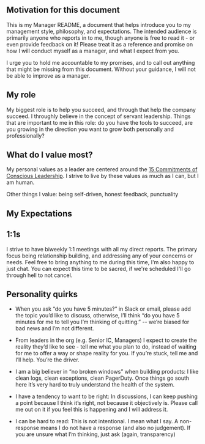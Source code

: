## Motivation for this document
This is my Manager README, a document that helps introduce you to my management style, philosophy, and expectations. The intended audience is primarily anyone who reports in to me, though anyone is free to read it - or even provide feedback on it! Please treat it as a reference and promise on how I will conduct myself as a manager, and what I expect from you.

I urge you to hold me accountable to my promises, and to call out anything that might be missing from this document. Without your guidance, I will not be able to improve as a manager.

## My role
My biggest role is to help you succeed, and through that help the company succeed. I throughly believe in the concept of servant leadership. Things that are important to me in this role: do you have the tools to succeed, are you growing in the direction you want to grow both personally and professionally?

## What do I value most?
My personal values as a leader are centered around the [15 Commitments of Conscious Leadership](https://conscious.is/15-commitments). I strive to live by these values as much as I ﻿can, but I am human.

Other things I value: being self-driven, honest feedback, punctuality

## My Expectations


## 1:1s
I strive to have biweekly 1:1 meetings with all my direct reports. The primary focus being relationship building, and addressing any of your concerns or needs. ﻿Feel free to bring anything to me during this time, I'm also happy to just chat. You can expect this time to be sacred, if we're scheduled I'll go through hell to not cancel. 

## Personality quirks
- When you ask “do you have 5 minutes?” in Slack or email, please add the topic you’d like to discuss, otherwise, I’ll think “do you have 5 minutes for me to tell you I’m thinking of quitting.” -- we’re biased for bad news and I’m not different.

- From leaders in the org (e.g. Senior IC, Managers) I expect to create the reality they’d like to see - tell me what you plan to do, instead of waiting for me to offer a way or shape reality for you. If you’re stuck, tell me and I’ll help. You’re the driver.

- I am a big believer in “no broken windows” when building products: I like clean logs, clean exceptions, clean PagerDuty. Once things go south here it’s very hard to truly understand the health of the system. 

- I have a tendency to want to be right: In discussions, I can keep pushing a point because I think it’s right, not because it objectively is. Please call me out on it if you feel this is happening and I will address it.

- I can be hard to read: This is not intentional. I mean what I say. A non-response means I do not have a response (and also no judgement). If you are unsure what I’m thinking, just ask (again, transparency)

